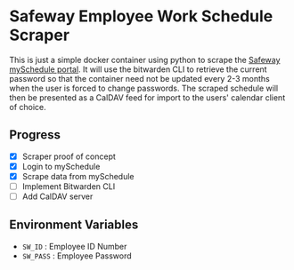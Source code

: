 Safeway Employee Work Schedule Scraper
======================================

This is just a simple docker container using python to scrape the [Safeway 
mySchedule portal](myschedule.safeway.com/ESS/AuthN/SwyLogin.aspx?ReturnURL=%2fESS).
It will use the bitwarden CLI to retrieve the current password so that the container
need not be updated every 2-3 months when the user is forced to change passwords.
The scraped schedule will then be presented as a CalDAV feed for import to the
users' calendar client of choice.

Progress
--------

- [x] Scraper proof of concept
- [x] Login to mySchedule
- [x] Scrape data from mySchedule
- [ ] Implement Bitwarden CLI
- [ ] Add CalDAV server 

Environment Variables
---------------------

- `SW_ID` : Employee ID Number
- `SW_PASS` : Employee Password
